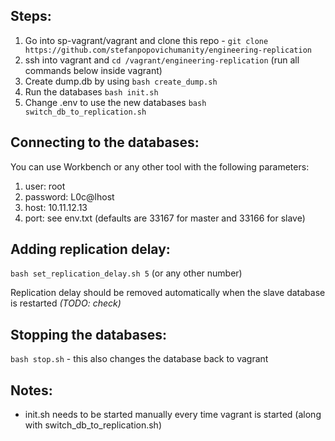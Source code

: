 ## Steps:

1. Go into sp-vagrant/vagrant and clone this repo - ```git clone https://github.com/stefanpopovichumanity/engineering-replication```
2. ssh into vagrant and ```cd /vagrant/engineering-replication``` (run all commands below inside vagrant)
3. Create dump.db by using ```bash create_dump.sh```
4. Run the databases ```bash init.sh```
5. Change .env to use the new databases ```bash switch_db_to_replication.sh```

## Connecting to the databases:

You can use Workbench or any other tool with the following parameters:
1. user: root
2. password: L0c@lhost
3. host: 10.11.12.13
4. port: see env.txt (defaults are 33167 for master and 33166 for slave)

## Adding replication delay:
```bash set_replication_delay.sh 5``` (or any other number)

Replication delay should be removed automatically when the slave database is restarted _(TODO: check)_

## Stopping the databases:

```bash stop.sh``` - this also changes the database back to vagrant

## Notes:

- init.sh needs to be started manually every time vagrant is started (along with switch_db_to_replication.sh)
